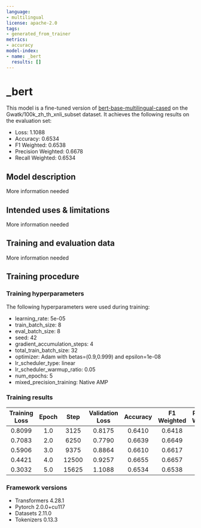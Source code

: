 ```yaml
---
language:
- multilingual
license: apache-2.0
tags:
- generated_from_trainer
metrics:
- accuracy
model-index:
- name: _bert
  results: []
---
```


<!-- This model card has been generated automatically according to the information the Trainer had access to. You
should probably proofread and complete it, then remove this comment. -->

# _bert

This model is a fine-tuned version of [bert-base-multilingual-cased](https://huggingface.co/bert-base-multilingual-cased) on the Gwatk/100k_zh_th_xnli_subset dataset.
It achieves the following results on the evaluation set:
- Loss: 1.1088
- Accuracy: 0.6534
- F1 Weighted: 0.6538
- Precision Weighted: 0.6678
- Recall Weighted: 0.6534

## Model description

More information needed

## Intended uses & limitations

More information needed

## Training and evaluation data

More information needed

## Training procedure

### Training hyperparameters

The following hyperparameters were used during training:
- learning_rate: 5e-05
- train_batch_size: 8
- eval_batch_size: 8
- seed: 42
- gradient_accumulation_steps: 4
- total_train_batch_size: 32
- optimizer: Adam with betas=(0.9,0.999) and epsilon=1e-08
- lr_scheduler_type: linear
- lr_scheduler_warmup_ratio: 0.05
- num_epochs: 5
- mixed_precision_training: Native AMP

### Training results

| Training Loss | Epoch | Step  | Validation Loss | Accuracy | F1 Weighted | Precision Weighted | Recall Weighted |
|:-------------:|:-----:|:-----:|:---------------:|:--------:|:-----------:|:------------------:|:---------------:|
| 0.8099        | 1.0   | 3125  | 0.8175          | 0.6410   | 0.6418      | 0.6598             | 0.6410          |
| 0.7083        | 2.0   | 6250  | 0.7790          | 0.6639   | 0.6649      | 0.6694             | 0.6639          |
| 0.5906        | 3.0   | 9375  | 0.8864          | 0.6610   | 0.6617      | 0.6880             | 0.6610          |
| 0.4421        | 4.0   | 12500 | 0.9257          | 0.6655   | 0.6657      | 0.6722             | 0.6655          |
| 0.3032        | 5.0   | 15625 | 1.1088          | 0.6534   | 0.6538      | 0.6678             | 0.6534          |


### Framework versions

- Transformers 4.28.1
- Pytorch 2.0.0+cu117
- Datasets 2.11.0
- Tokenizers 0.13.3
